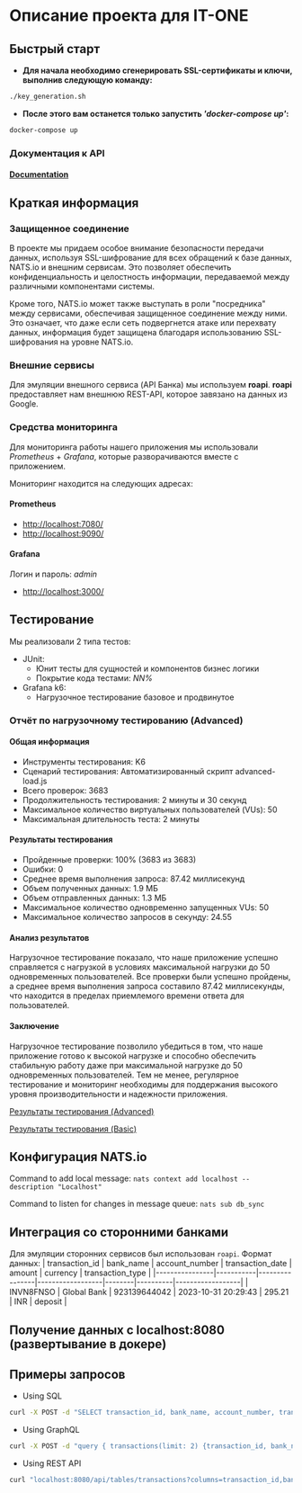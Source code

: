 # Описание проекта для IT-ONE

## Быстрый старт

* **Для начала необходимо сгенерировать SSL-сертификаты и ключи, выполнив следующую команду:**

```sh
./key_generation.sh
```

* **После этого вам останется только запустить *'docker-compose up'*:**

```sh
docker-compose up
```

### Документация к API

#### [Documentation](/server/README.md)

## Краткая информация

### Защищенное соединение

В проекте мы придаем особое внимание безопасности передачи данных, используя SSL-шифрование для всех обращений к базе данных, NATS.io и внешним сервисам. Это позволяет обеспечить конфиденциальность и целостность информации, передаваемой между различными компонентами системы.

Кроме того, NATS.io может также выступать в роли "посредника" между сервисами, обеспечивая защищенное соединение между ними. Это означает, что даже если сеть подвергнется атаке или перехвату данных, информация будет защищена благодаря использованию SSL-шифрования на уровне NATS.io.

### Внешние сервисы

Для эмуляции внешного сервиса (API Банка) мы используем **roapi**. **roapi** предоставляет нам внешнюю REST-API, которое завязано на данных из Google.

### Средства мониторинга

Для мониторинга работы нашего приложения мы использовали *Prometheus* + *Grafana*, которые разворачиваются вместе с приложением.

Мониторинг находится на следующих адресах:

#### Prometheus

* <http://localhost:7080/>
* <http://localhost:9090/>

#### Grafana

Логин и пароль: *admin*

* <http://localhost:3000/>

## Тестирование

Мы реализовали 2 типа тестов:

* JUnit:
  * Юнит тесты для сущностей и компонентов бизнес логики
  * Покрытие кода тестами: *NN%*
* Grafana k6:
  * Нагрузочное тестирование базовое и продвинутое

### Отчёт по нагрузочному тестированию (Advanced)

#### Общая информация

* Инструменты тестирования: K6
* Сценарий тестирования: Автоматизированный скрипт advanced-load.js
* Всего проверок: 3683
* Продолжительность тестирования: 2 минуты и 30 секунд
* Максимальное количество виртуальных пользователей (VUs): 50
* Максимальная длительность теста: 2 минуты

#### Результаты тестирования

* Пройденные проверки: 100% (3683 из 3683)
* Ошибки: 0
* Среднее время выполнения запроса: 87.42 миллисекунд
* Объем полученных данных: 1.9 МБ
* Объем отправленных данных: 1.3 МБ
* Максимальное количество одновременно запущенных VUs: 50
* Максимальное количество запросов в секунду: 24.55

#### Анализ результатов

Нагрузочное тестирование показало, что наше приложение успешно справляется с нагрузкой в условиях максимальной нагрузки до 50 одновременных пользователей. Все проверки были успешно пройдены, а среднее время выполнения запроса составило 87.42 миллисекунды, что находится в пределах приемлемого времени ответа для пользователей.

#### Заключение

Нагрузочное тестирование позволило убедиться в том, что наше приложение готово к высокой нагрузке и способно обеспечить стабильную работу даже при максимальной нагрузке до 50 одновременных пользователей. Тем не менее, регулярное тестирование и мониторинг необходимы для поддержания высокого уровня производительности и надежности приложения.

[Результаты тестирования (Advanced)](/k6/advanced-out.md)

[Результаты тестирования (Basic)](/k6/basic-out.md)

## Конфигурация NATS.io

Command to add local message: `nats context add localhost --description "Localhost"`

Command to listen for changes in message queue: `nats sub db_sync`

## Интеграция со сторонними банками

Для эмуляции сторонних сервисов был использован `roapi`.
Формат данных:
| transaction_id | bank_name | account_number | transaction_date | amount | currency | transaction_type |
|----------------|-----------|----------------|------------------|--------|----------|------------------|
| INVN8FNSO | Global Bank | 923139644042 | 2023-10-31 20:29:43 | 295.21 | INR | deposit |

## Получение данных с localhost:8080 (развертывание в докере)

## Примеры запросов

* Using SQL

```bash
curl -X POST -d "SELECT transaction_id, bank_name, account_number, transaction_date, amount, currency, transaction_type FROM transactions LIMIT 2" localhost:8080/api/sql
```

* Using GraphQL

```bash
curl -X POST -d "query { transactions(limit: 2) {transaction_id, bank_name, account_number, transaction_date, amount, currency, transaction_type} }" localhost:8080/api/graphql
```

* Using REST API

```bash
curl "localhost:8080/api/tables/transactions?columns=transaction_id,bank_name,account_number,transaction_date,amount,currency,transaction_type&limit=2"
```
